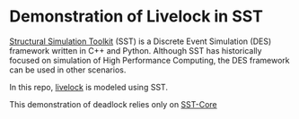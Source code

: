 # Demonstration of Livelock in SST 

[Structural Simulation Toolkit](https://sst-simulator.org/) (SST) is a Discrete Event Simulation (DES) framework written in C++ and Python. Although SST has historically focused on simulation of High Performance Computing, the DES framework can be used in other scenarios. 

In this repo, [livelock](https://en.wikipedia.org/wiki/Deadlock#Livelock) is modeled using SST. 


This demonstration of deadlock relies only on [SST-Core](https://github.com/sstsimulator/sst-core)
